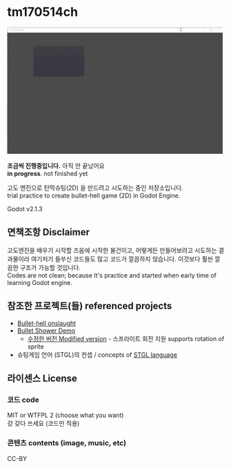# tm170514ch

![showcase](readme_showcase.gif)

**조금씩 진행중입니다.** 아직 안 끝났어요  
**in progress**. not finished yet

고도 엔진으로 탄막슈팅(2D) 을 만드려고 시도하는 중인 저장소입니다.  
trial practice to create bullet-hell game (2D) in Godot Engine.

Godot v2.1.3

## 면책조항 Disclaimer

고도엔진을 배우기 시작할 즈음에 시작한 물건이고, 어떻게든 만들어보려고 시도하는 결과물이라 여기저기 들쑤신 코드들도 많고 코드가 깔끔하지 않습니다. 이것보다 훨씬 깔끔한 구조가 가능할 것입니다.  
Codes are not clean; because It's practice and started when early time of learning Godot engine.

## 참조한 프로젝트(들) referenced projects

- [Bullet-hell onslaught](https://github.com/lydianchord/bullet-hell-onslaught)
- [Bullet Shower Demo](https://github.com/godotengine/godot-demo-projects/tree/2.1/2d/shower_of_bullets)
  - [수정한 버전 Modified version](https://github.com/pliTri/mod_shower_of_bullets) - 스프라이트 회전 지원 supports rotation of sprite
- 슈팅게임 언어 (STGL)의 컨셉 / concepts of [STGL language](http://abagames.sakura.ne.jp/stgl/)

## 라이센스 License

### 코드 code

MIT or WTFPL 2 (choose what you want)  
걍 갖다 쓰세요 (코드만 적용)

### 콘텐츠 contents (image, music, etc)

CC-BY